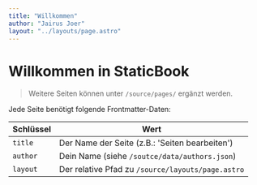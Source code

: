```yaml
---
title: "Willkommen"
author: "Jairus Joer"
layout: "../layouts/page.astro"
---
```


# Willkommen in StaticBook

> Weitere Seiten können unter `/source/pages/` ergänzt werden.

Jede Seite benötigt folgende Frontmatter-Daten:

| Schlüssel | Wert                                              |
| --------- | ------------------------------------------------- |
| `title`   | Der Name der Seite (z.B.: 'Seiten bearbeiten')    |
| `author`  | Dein Name (siehe `/soutce/data/authors.json`)     |
| `layout`  | Der relative Pfad zu `/source/layouts/page.astro` |